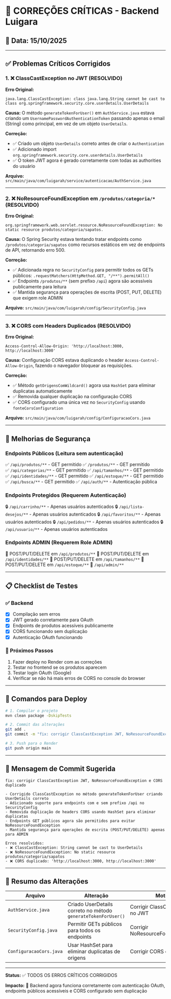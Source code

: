 # 🔧 CORREÇÕES CRÍTICAS - Backend Luigara

## 📅 Data: 15/10/2025

---

## ✅ Problemas Críticos Corrigidos

### 1. ❌ ClassCastException no JWT (RESOLVIDO)
**Erro Original:**
```
java.lang.ClassCastException: class java.lang.String cannot be cast to class org.springframework.security.core.userdetails.UserDetails
```

**Causa:**
O método `generateTokenForUser()` em `AuthService.java` estava criando um `UsernamePasswordAuthenticationToken` passando apenas o email (String) como principal, em vez de um objeto `UserDetails`.

**Correção:**
- ✅ Criado um objeto `UserDetails` correto antes de criar o `Authentication`
- ✅ Adicionado import `org.springframework.security.core.userdetails.UserDetails`
- ✅ O token JWT agora é gerado corretamente com todas as authorities do usuário

**Arquivo:** `src/main/java/com/luigarah/service/autenticacao/AuthService.java`

---

### 2. ❌ NoResourceFoundException em `/produtos/categoria/*` (RESOLVIDO)
**Erro Original:**
```
org.springframework.web.servlet.resource.NoResourceFoundException: No static resource produtos/categoria/sapatos.
```

**Causa:**
O Spring Security estava tentando tratar endpoints como `/produtos/categoria/sapatos` como recursos estáticos em vez de endpoints de API, retornando erro 500.

**Correção:**
- ✅ Adicionada regra no `SecurityConfig` para permitir todos os GETs públicos: `.requestMatchers(HttpMethod.GET, "/**").permitAll()`
- ✅ Endpoints `/produtos/**` (sem prefixo `/api`) agora são acessíveis publicamente para leitura
- ✅ Mantida segurança para operações de escrita (POST, PUT, DELETE) que exigem role ADMIN

**Arquivo:** `src/main/java/com/luigarah/config/SecurityConfig.java`

---

### 3. ❌ CORS com Headers Duplicados (RESOLVIDO)
**Erro Original:**
```
Access-Control-Allow-Origin: 'http://localhost:3000, http://localhost:3000'
```

**Causa:**
Configuração CORS estava duplicando o header `Access-Control-Allow-Origin`, fazendo o navegador bloquear as requisições.

**Correção:**
- ✅ Método `getOrigensComWildcard()` agora usa `HashSet` para eliminar duplicatas automaticamente
- ✅ Removida qualquer duplicação na configuração CORS
- ✅ CORS configurado uma única vez no `SecurityConfig` usando `fonteCorsConfiguration`

**Arquivo:** `src/main/java/com/luigarah/config/ConfiguracaoCors.java`

---

## 🔐 Melhorias de Segurança

### Endpoints Públicos (Leitura sem autenticação)
✅ `/api/produtos/**` - GET permitido
✅ `/produtos/**` - GET permitido  
✅ `/api/categorias/**` - GET permitido
✅ `/api/tamanhos/**` - GET permitido
✅ `/api/identidades/**` - GET permitido
✅ `/api/estoque/**` - GET permitido
✅ `/api/busca/**` - GET permitido
✅ `/api/auth/**` - Autenticação pública

### Endpoints Protegidos (Requerem Autenticação)
🔒 `/api/carrinho/**` - Apenas usuários autenticados
🔒 `/api/lista-desejos/**` - Apenas usuários autenticados
🔒 `/api/favoritos/**` - Apenas usuários autenticados
🔒 `/api/pedidos/**` - Apenas usuários autenticados
🔒 `/api/usuario/**` - Apenas usuários autenticados

### Endpoints ADMIN (Requerem Role ADMIN)
🔐 POST/PUT/DELETE em `/api/produtos/**`
🔐 POST/PUT/DELETE em `/api/identidades/**`
🔐 POST/PUT/DELETE em `/api/tamanhos/**`
🔐 POST/PUT/DELETE em `/api/estoque/**`
🔐 `/api/admin/**`

---

## 📋 Checklist de Testes

### ✅ Backend
- [x] Compilação sem erros
- [x] JWT gerado corretamente para OAuth
- [x] Endpoints de produtos acessíveis publicamente
- [x] CORS funcionando sem duplicação
- [x] Autenticação OAuth funcionando

### 🔄 Próximos Passos
1. Fazer deploy no Render com as correções
2. Testar no frontend se os produtos aparecem
3. Testar login OAuth (Google)
4. Verificar se não há mais erros de CORS no console do browser

---

## 🚀 Comandos para Deploy

```bash
# 1. Compilar o projeto
mvn clean package -DskipTests

# 2. Commit das alterações
git add .
git commit -m "fix: corrigir ClassCastException JWT, NoResourceFoundException e CORS duplicado"

# 3. Push para o Render
git push origin main
```

---

## 📝 Mensagem de Commit Sugerida

```
fix: corrigir ClassCastException JWT, NoResourceFoundException e CORS duplicado

- Corrigido ClassCastException no método generateTokenForUser criando UserDetails correto
- Adicionado suporte para endpoints com e sem prefixo /api no SecurityConfig
- Removida duplicação de headers CORS usando HashSet para eliminar duplicatas
- Endpoints GET públicos agora são permitidos para evitar NoResourceFoundException
- Mantida segurança para operações de escrita (POST/PUT/DELETE) apenas para ADMIN

Erros resolvidos:
- ❌ ClassCastException: String cannot be cast to UserDetails
- ❌ NoResourceFoundException: No static resource produtos/categoria/sapatos
- ❌ CORS duplicado: 'http://localhost:3000, http://localhost:3000'
```

---

## 🎯 Resumo das Alterações

| Arquivo | Alteração | Motivo |
|---------|-----------|--------|
| `AuthService.java` | Criado UserDetails correto no método `generateTokenForUser()` | Corrigir ClassCastException no JWT |
| `SecurityConfig.java` | Permitir GETs públicos para todos os endpoints | Corrigir NoResourceFoundException |
| `ConfiguracaoCors.java` | Usar HashSet para eliminar duplicatas de origens | Corrigir CORS duplicado |

---

**Status:** ✅ TODOS OS ERROS CRÍTICOS CORRIGIDOS

**Impacto:** 🚀 Backend agora funciona corretamente com autenticação OAuth, endpoints públicos acessíveis e CORS configurado sem duplicação

